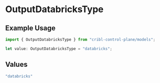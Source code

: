 # OutputDatabricksType

## Example Usage

```typescript
import { OutputDatabricksType } from "cribl-control-plane/models";

let value: OutputDatabricksType = "databricks";
```

## Values

```typescript
"databricks"
```